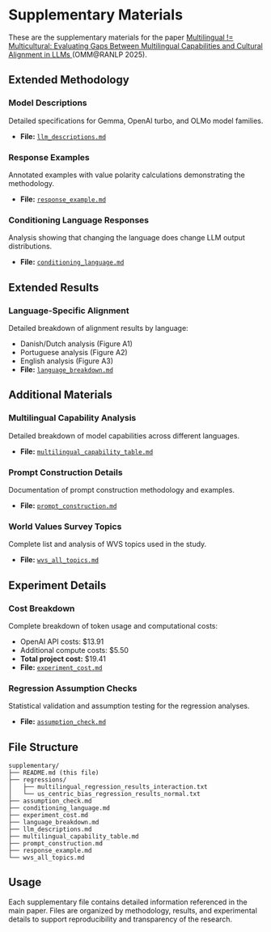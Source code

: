 # Supplementary Materials

These are the supplementary materials for the paper [Multilingual != Multicultural: Evaluating Gaps Between Multilingual Capabilities and Cultural Alignment in LLMs
](https://arxiv.org/abs/2502.16534) (OMM@RANLP 2025).

## Extended Methodology

### Model Descriptions
Detailed specifications for Gemma, OpenAI turbo, and OLMo model families.
- **File:** [`llm_descriptions.md`](llm_descriptions.md)

### Response Examples
Annotated examples with value polarity calculations demonstrating the methodology.
- **File:** [`response_example.md`](response_example.md)

### Conditioning Language Responses
Analysis showing that changing the language does change LLM output distributions.
- **File:** [`conditioning_language.md`](conditioning_language.md)

## Extended Results

### Language-Specific Alignment
Detailed breakdown of alignment results by language:
- Danish/Dutch analysis (Figure A1)
- Portuguese analysis (Figure A2) 
- English analysis (Figure A3)
- **File:** [`language_breakdown.md`](language_breakdown.md)

## Additional Materials

### Multilingual Capability Analysis
Detailed breakdown of model capabilities across different languages.
- **File:** [`multilingual_capability_table.md`](multilingual_capability_table.md)

### Prompt Construction Details
Documentation of prompt construction methodology and examples.
- **File:** [`prompt_construction.md`](prompt_construction.md)

### World Values Survey Topics
Complete list and analysis of WVS topics used in the study.
- **File:** [`wvs_all_topics.md`](wvs_all_topics.md)

## Experiment Details

### Cost Breakdown
Complete breakdown of token usage and computational costs:
- OpenAI API costs: $13.91
- Additional compute costs: $5.50
- **Total project cost:** $19.41
- **File:** [`experiment_cost.md`](experiment_cost.md)

### Regression Assumption Checks
Statistical validation and assumption testing for the regression analyses.
- **File:** [`assumption_check.md`](assumption_check.md)

## File Structure

```
supplementary/
├── README.md (this file)
├── regressions/
│   ├── multilingual_regression_results_interaction.txt
│   └── us_centric_bias_regression_results_normal.txt
├── assumption_check.md
├── conditioning_language.md
├── experiment_cost.md
├── language_breakdown.md
├── llm_descriptions.md
├── multilingual_capability_table.md
├── prompt_construction.md
├── response_example.md
└── wvs_all_topics.md
```

## Usage

Each supplementary file contains detailed information referenced in the main paper. Files are organized by methodology, results, and experimental details to support reproducibility and transparency of the research.